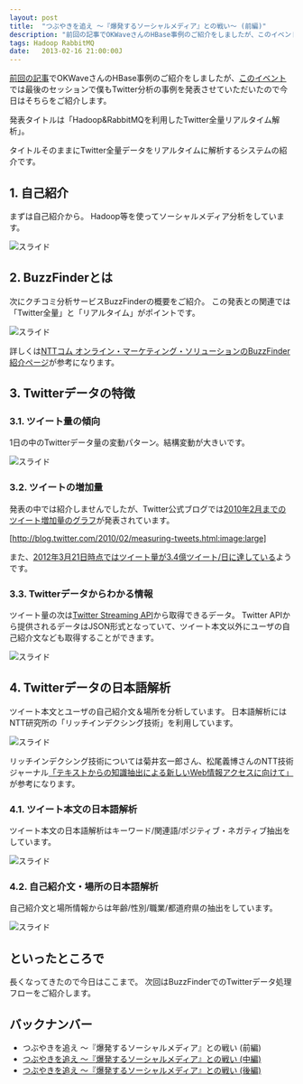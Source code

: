 ```yaml
---
layout: post
title:  "つぶやきを追え ～『爆発するソーシャルメディア』との戦い～ (前編)"
description: "前回の記事でOKWaveさんのHBase事例のご紹介をしましたが、このイベントでは最後のセッションで僕もTwitter分析の事例を発表させていただいたので今日はそちらをご紹介します。"
tags: Hadoop RabbitMQ
date:   2013-02-16 21:00:00J
---
```


[前回の記事](http://hatacomp.hateblo.jp/entry/dont-stop-hbase)でOKWaveさんのHBase事例のご紹介をしましたが、[このイベント](http://oss.nttdata.co.jp/hadoop/event/201212/)では最後のセッションで僕もTwitter分析の事例を発表させていただいたので今日はそちらをご紹介します。

発表タイトルは「Hadoop&RabbitMQを利用したTwitter全量リアルタイム解析」。

タイトルそのままにTwitter全量データをリアルタイムに解析するシステムの紹介です。

## 1. 自己紹介

まずは自己紹介から。
Hadoop等を使ってソーシャルメディア分析をしています。

![スライド](https://lh3.googleusercontent.com/-Fl28qPmhozA/UNUuQp9bGMI/AAAAAAAAAPU/Geswlp5a_zs/slide-01.png)

## 2. BuzzFinderとは

次にクチコミ分析サービスBuzzFinderの概要をご紹介。
この発表との関連では「Twitter全量」と「リアルタイム」がポイントです。

![スライド](https://lh4.googleusercontent.com/-akpPRO0biuc/UNUuRr1sgbI/AAAAAAAAAPc/Ptwd-Q0LQEQ/slide-04.png)

詳しくは[NTTコム オンライン・マーケティング・ソリューションのBuzzFinder紹介ページ](http://www.nttcoms.com/service/buzzfinder.html)が参考になります。

## 3. Twitterデータの特徴

### 3.1. ツイート量の傾向

1日の中のTwitterデータ量の変動パターン。結構変動が大きいです。

![スライド](https://lh5.googleusercontent.com/--lzREdJymqs/UNUuSNVH5qI/AAAAAAAAAPg/aVzCGIs5K98/slide-06.png)

### 3.2. ツイートの増加量

発表の中では紹介しませんでしたが、Twitter公式ブログでは[2010年2月までのツイート増加量のグラフ](http://blog.twitter.com/2010/02/measuring-tweets.html)が発表されています。

[http://blog.twitter.com/2010/02/measuring-tweets.html:image:large]

また、[2012年3月21日時点ではツイート量が3.4億ツイート/日に達している](http://blog.twitter.com/2012/03/twitter-turns-six.html)ようです。

### 3.3. Twitterデータからわかる情報

ツイート量の次は[Twitter Streaming API](https://dev.twitter.com/docs/streaming-apis)から取得できるデータ。
Twitter APIから提供されるデータはJSON形式となっていて、ツイート本文以外にユーザの自己紹介文なども取得することができます。

![スライド](https://lh3.googleusercontent.com/-KGTOyFsLWE4/UNUuSozLDuI/AAAAAAAAAPw/04Q4bBj2Vyk/slide-07.png)

## 4. Twitterデータの日本語解析

ツイート本文とユーザの自己紹介文＆場所を分析しています。
日本語解析にはNTT研究所の「リッチインデクシング技術」を利用しています。

![スライド](https://lh4.googleusercontent.com/-4QrwPKlaN80/UNUuTLf2NII/AAAAAAAAAP8/LV5X81TpfH0/slide-09.png)

リッチインデクシング技術については菊井玄一郎さん、松尾義博さんのNTT技術ジャーナル[「テキストからの知識抽出による新しいWeb情報アクセスに向けて」](http://www.ntt.co.jp/journal/0806/files/jn200806008.pdf)が参考になります。

### 4.1. ツイート本文の日本語解析

ツイート本文の日本語解析はキーワード/関連語/ポジティブ・ネガティブ抽出をしています。

![スライド](https://lh5.googleusercontent.com/-MycJxEOmrbA/UNUuTaeyDVI/AAAAAAAAAQY/R8JZLL2DICU/slide-10.png)

### 4.2. 自己紹介文・場所の日本語解析

自己紹介文と場所情報からは年齢/性別/職業/都道府県の抽出をしています。

![スライド](https://lh3.googleusercontent.com/-AwqG3ynWeF0/UNUuTiUnDRI/AAAAAAAAAQI/lFQ7clyGQas/slide-11.png)

## といったところで

長くなってきたので今日はここまで。
次回はBuzzFinderでのTwitterデータ処理フローをご紹介します。

## バックナンバー

- つぶやきを追え ～『爆発するソーシャルメディア』との戦い (前編)
- [つぶやきを追え ～『爆発するソーシャルメディア』との戦い (中編)](/2012/12/23/fight-against-socialmedia-2)
- [つぶやきを追え ～『爆発するソーシャルメディア』との戦い (後編)](/2012/12/31/fight-against-socialmedia-3)
